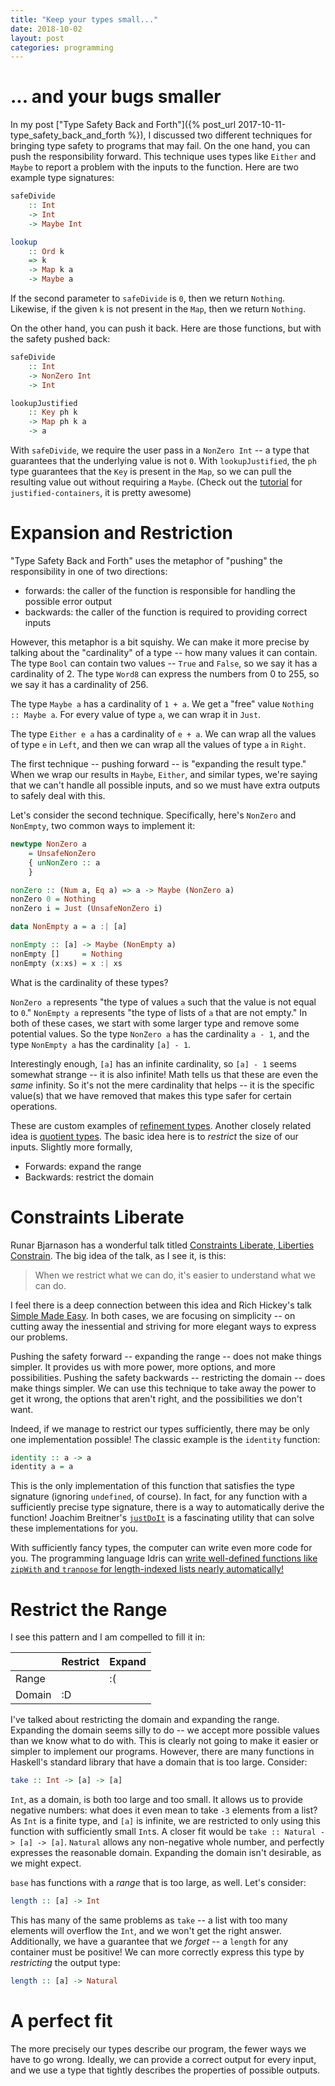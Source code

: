 ```yaml
---
title: "Keep your types small..."
date: 2018-10-02
layout: post
categories: programming
---
```


# ... and your bugs smaller

In my post ["Type Safety Back and Forth"]({% post_url 2017-10-11-type_safety_back_and_forth %}), I discussed two different techniques for bringing type safety to programs that may fail.
On the one hand, you can push the responsibility forward.
This technique uses types like `Either` and `Maybe` to report a problem with the inputs to the function.
Here are two example type signatures:

```haskell
safeDivide
    :: Int
    -> Int
    -> Maybe Int

lookup
    :: Ord k
    => k
    -> Map k a
    -> Maybe a
```

If the second parameter to `safeDivide` is `0`, then we return `Nothing`.
Likewise, if the given `k` is not present in the `Map`, then we return `Nothing`.

On the other hand, you can push it back.
Here are those functions, but with the safety pushed back:

```haskell
safeDivide
    :: Int
    -> NonZero Int
    -> Int

lookupJustified
    :: Key ph k
    -> Map ph k a
    -> a
```

With `safeDivide`, we require the user pass in a `NonZero Int` -- a type that guarantees that the underlying value is not `0`.
With `lookupJustified`, the `ph` type guarantees that the `Key` is present in the `Map`, so we can pull the resulting value out without requiring a `Maybe`.
(Check out the [tutorial](https://hackage.haskell.org/package/justified-containers-0.3.0.0/docs/Data-Map-Justified-Tutorial.html) for `justified-containers`, it is pretty awesome)

# Expansion and Restriction

"Type Safety Back and Forth" uses the metaphor of "pushing" the responsibility in one of two directions: 

- forwards: the caller of the function is responsible for handling the possible error output
- backwards: the caller of the function is required to providing correct inputs

However, this metaphor is a bit squishy.
We can make it more precise by talking about the "cardinality" of a type -- how many values it can contain.
The type `Bool` can contain two values -- `True` and `False`, so we say it has a cardinality of 2.
The type `Word8` can express the numbers from 0 to 255, so we say it has a cardinality of 256.

The type `Maybe a` has a cardinality of `1 + a`.
We get a "free" value `Nothing :: Maybe a`.
For every value of type `a`, we can wrap it in `Just`.

The type `Either e a` has a cardinality of `e + a`.
We can wrap all the values of type `e` in `Left`, and then we can wrap all the values of type `a` in `Right`.

The first technique -- pushing forward -- is "expanding the result type."
When we wrap our results in `Maybe`, `Either`, and similar types, we're saying that we can't handle all possible inputs, and so we must have extra outputs to safely deal with this.

Let's consider the second technique.
Specifically, here's `NonZero` and `NonEmpty`, two common ways to implement it:

```haskell
newtype NonZero a 
    = UnsafeNonZero 
    { unNonZero :: a 
    }

nonZero :: (Num a, Eq a) => a -> Maybe (NonZero a)
nonZero 0 = Nothing
nonZero i = Just (UnsafeNonZero i)

data NonEmpty a = a :| [a]

nonEmpty :: [a] -> Maybe (NonEmpty a)
nonEmpty []     = Nothing
nonEmpty (x:xs) = x :| xs
```

What is the cardinality of these types?

`NonZero a` represents "the type of values `a` such that the value is not equal to `0`."
`NonEmpty a` represents "the type of lists of `a` that are not empty."
In both of these cases, we start with some larger type and remove some potential values.
So the type `NonZero a` has the cardinality `a - 1`, and the type `NonEmpty a` has the cardinality `[a] - 1`.

Interestingly enough, `[a]` has an infinite cardinality, so `[a] - 1` seems somewhat strange -- it is also infinite!
Math tells us that these are even the *same* infinity.
So it's not the mere cardinality that helps -- it is the specific value(s) that we have removed that makes this type safer for certain operations.

These are custom examples of [refinement types](https://ucsd-progsys.github.io/liquidhaskell-tutorial/).
Another closely related idea is [quotient types](https://www.hedonisticlearning.com/posts/quotient-types-for-programmers.html).
The basic idea here is to *restrict* the size of our inputs.
Slightly more formally,

- Forwards: expand the range
- Backwards: restrict the domain

# Constraints Liberate

Runar Bjarnason has a wonderful talk titled [Constraints Liberate, Liberties Constrain](https://www.youtube.com/watch?v=GqmsQeSzMdw).
The big idea of the talk, as I see it, is this:

> When we restrict what we can do, it's easier to understand what we can do.

I feel there is a deep connection between this idea and Rich Hickey's talk [Simple Made Easy](https://www.youtube.com/watch?v=34_L7t7fD_U).
In both cases, we are focusing on simplicity -- on cutting away the inessential and striving for more elegant ways to express our problems.

Pushing the safety forward -- expanding the range -- does not make things simpler.
It provides us with more power, more options, and more possibilities.
Pushing the safety backwards -- restricting the domain -- does make things simpler.
We can use this technique to take away the power to get it wrong, the options that aren't right, and the possibilities we don't want.

Indeed, if we manage to restrict our types sufficiently, there may be only one implementation possible!
The classic example is the `identity` function:

```haskell
identity :: a -> a
identity a = a
```

This is the only implementation of this function that satisfies the type signature (ignoring `undefined`, of course).
In fact, for any function with a sufficiently precise type signature, there is a way to automatically derive the function!
Joachim Breitner's [`justDoIt`](https://www.joachim-breitner.de/blog/735-The_magic_%E2%80%9CJust_do_it%E2%80%9D_type_class) is a fascinating utility that can solve these implementations for you.

With sufficiently fancy types, the computer can write even more code for you.
The programming language Idris can [write well-defined functions like `zipWith` and `tranpose` for length-indexed lists nearly automatically!](https://youtu.be/X36ye-1x_HQ?t=1140)

# Restrict the Range

I see this pattern and I am compelled to fill it in:

|        | Restrict | Expand |
|--------|----------|--------|
| Range  |          |   :(   |
| Domain |    :D    |        |

I've talked about restricting the domain and expanding the range.
Expanding the domain seems silly to do -- we accept more possible values than we know what to do with.
This is clearly not going to make it easier or simpler to implement our programs.
However, there are many functions in Haskell's standard library that have a domain that is too large.
Consider:

```haskell
take :: Int -> [a] -> [a]
```

`Int`, as a domain, is both too large and too small.
It allows us to provide negative numbers: what does it even mean to take `-3` elements from a list?
As `Int` is a finite type, and `[a]` is infinite, we are restricted to only using this function with sufficiently small `Int`s.
A closer fit would be `take :: Natural -> [a] -> [a]`.
`Natural` allows any non-negative whole number, and perfectly expresses the reasonable domain.
Expanding the domain isn't desirable, as we might expect.

`base` has functions with a *range* that is too large, as well.
Let's consider:

```haskell
length :: [a] -> Int
```

This has many of the same problems as `take` -- a list with too many elements will overflow the `Int`, and we won't get the right answer.
Additionally, we have a guarantee that we *forget* -- a `length` for any container must be positive!
We can more correctly express this type by *restricting* the output type:

```haskell
length :: [a] -> Natural
```

# A perfect fit

The more precisely our types describe our program, the fewer ways we have to go wrong.
Ideally, we can provide a correct output for every input, and we use a type that tightly describes the properties of possible outputs.
